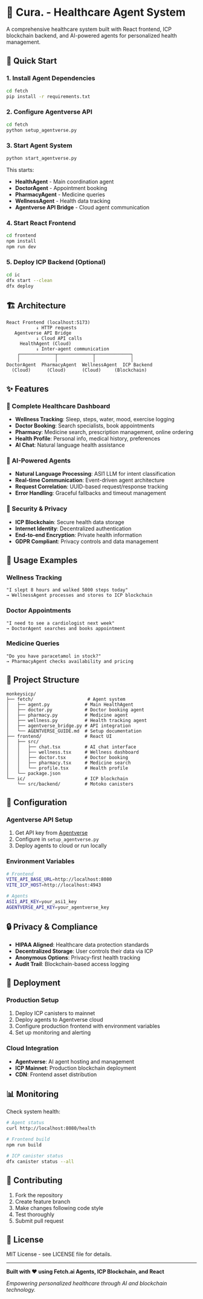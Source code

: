 # 🏥 Cura. - Healthcare Agent System

A comprehensive healthcare system built with React frontend, ICP blockchain backend, and AI-powered agents for personalized health management.

## 🚀 Quick Start

### 1. Install Agent Dependencies
```bash
cd fetch
pip install -r requirements.txt
```

### 2. Configure Agentverse API
```bash
cd fetch
python setup_agentverse.py
```

### 3. Start Agent System
```bash
python start_agentverse.py
```

This starts:
- **HealthAgent** - Main coordination agent
- **DoctorAgent** - Appointment booking
- **PharmacyAgent** - Medicine queries
- **WellnessAgent** - Health data tracking
- **Agentverse API Bridge** - Cloud agent communication

### 4. Start React Frontend
```bash
cd frontend
npm install
npm run dev
```

### 5. Deploy ICP Backend (Optional)
```bash
cd ic
dfx start --clean
dfx deploy
```

## 🏗️ Architecture

```
React Frontend (localhost:5173)
           ↓ HTTP requests
   Agentverse API Bridge
           ↓ Cloud API calls
     HealthAgent (Cloud)
           ↓ Inter-agent communication
    ┌─────────────┬─────────────┬─────────────┐
    │             │             │             │
DoctorAgent  PharmacyAgent  WellnessAgent  ICP Backend
  (Cloud)      (Cloud)      (Cloud)     (Blockchain)
```

## ✨ Features

### 🏥 Complete Healthcare Dashboard
- **Wellness Tracking**: Sleep, steps, water, mood, exercise logging
- **Doctor Booking**: Search specialists, book appointments
- **Pharmacy**: Medicine search, prescription management, online ordering
- **Health Profile**: Personal info, medical history, preferences
- **AI Chat**: Natural language health assistance

### 🤖 AI-Powered Agents
- **Natural Language Processing**: ASI1 LLM for intent classification
- **Real-time Communication**: Event-driven agent architecture
- **Request Correlation**: UUID-based request/response tracking
- **Error Handling**: Graceful fallbacks and timeout management

### 🔐 Security & Privacy
- **ICP Blockchain**: Secure health data storage
- **Internet Identity**: Decentralized authentication
- **End-to-end Encryption**: Private health information
- **GDPR Compliant**: Privacy controls and data management

## 🎯 Usage Examples

### Wellness Tracking
```
"I slept 8 hours and walked 5000 steps today"
→ WellnessAgent processes and stores to ICP blockchain
```

### Doctor Appointments
```
"I need to see a cardiologist next week"
→ DoctorAgent searches and books appointment
```

### Medicine Queries
```
"Do you have paracetamol in stock?"
→ PharmacyAgent checks availability and pricing
```

## 📁 Project Structure

```
monkeysicp/
├── fetch/                    # Agent system
│   ├── agent.py             # Main HealthAgent
│   ├── doctor.py            # Doctor booking agent
│   ├── pharmacy.py          # Medicine agent
│   ├── wellness.py          # Health tracking agent
│   ├── agentverse_bridge.py # API integration
│   └── AGENTVERSE_GUIDE.md  # Setup documentation
├── frontend/                # React UI
│   ├── src/
│   │   ├── chat.tsx         # AI chat interface
│   │   ├── wellness.tsx     # Wellness dashboard
│   │   ├── doctor.tsx       # Doctor booking
│   │   ├── pharmacy.tsx     # Medicine search
│   │   └── profile.tsx      # Health profile
│   └── package.json
└── ic/                      # ICP blockchain
    └── src/backend/         # Motoko canisters
```

## 🔧 Configuration

### Agentverse API Setup
1. Get API key from [Agentverse](https://agentverse.ai)
2. Configure in `setup_agentverse.py`
3. Deploy agents to cloud or run locally

### Environment Variables
```bash
# Frontend
VITE_API_BASE_URL=http://localhost:8080
VITE_ICP_HOST=http://localhost:4943

# Agents
ASI1_API_KEY=your_asi1_key
AGENTVERSE_API_KEY=your_agentverse_key
```

## 🔒 Privacy & Compliance

- **HIPAA Aligned**: Healthcare data protection standards
- **Decentralized Storage**: User controls their data via ICP
- **Anonymous Options**: Privacy-first health tracking
- **Audit Trail**: Blockchain-based access logging

## 🚀 Deployment

### Production Setup
1. Deploy ICP canisters to mainnet
2. Deploy agents to Agentverse cloud
3. Configure production frontend with environment variables
4. Set up monitoring and alerting

### Cloud Integration
- **Agentverse**: AI agent hosting and management
- **ICP Mainnet**: Production blockchain deployment
- **CDN**: Frontend asset distribution

## 📊 Monitoring

Check system health:
```bash
# Agent status
curl http://localhost:8080/health

# Frontend build
npm run build

# ICP canister status
dfx canister status --all
```

## 🤝 Contributing

1. Fork the repository
2. Create feature branch
3. Make changes following code style
4. Test thoroughly
5. Submit pull request

## 📄 License

MIT License - see LICENSE file for details.

---

**Built with ❤️ using Fetch.ai Agents, ICP Blockchain, and React**

*Empowering personalized healthcare through AI and blockchain technology.*